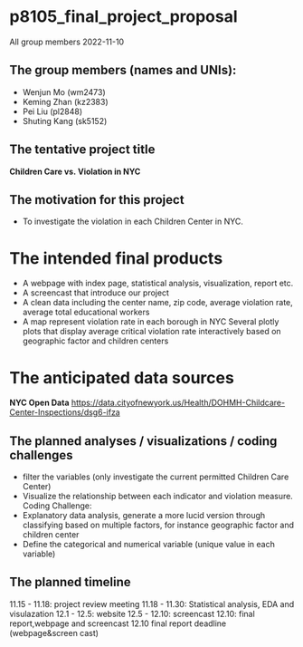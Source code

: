 p8105_final_project_proposal
================
All group members
2022-11-10

## The group members (names and UNIs):

-   Wenjun Mo (wm2473)
-   Keming Zhan (kz2383)
-   Pei Liu (pl2848)
-   Shuting Kang (sk5152)

## The tentative project title

**Children Care vs. Violation in NYC**

## The motivation for this project

-   To investigate the violation in each Children Center in NYC.

# The intended final products

-   A webpage with index page, statistical analysis, visualization,
    report etc.
-   A screencast that introduce our project
-   A clean data including the center name, zip code, average violation
    rate, average total educational workers
-   A map represent violation rate in each borough in NYC Several plotly
    plots that display average critical violation rate interactively
    based on geographic factor and children centers

# The anticipated data sources

**NYC Open Data**
<https://data.cityofnewyork.us/Health/DOHMH-Childcare-Center-Inspections/dsg6-ifza>

## The planned analyses / visualizations / coding challenges

-   filter the variables (only investigate the current permitted
    Children Care Center)
-   Visualize the relationship between each indicator and violation
    measure. Coding Challenge:
-   Explanatory data analysis, generate a more lucid version through
    classifying based on multiple factors, for instance geographic
    factor and children center
-   Define the categorical and numerical variable (unique value in each
    variable)

## The planned timeline

11.15 - 11.18: project review meeting 11.18 - 11.30: Statistical
analysis, EDA and visulazation 12.1 - 12.5: website 12.5 - 12.10:
screencast 12.10: final report,webpage and screencast 12.10 final report
deadline (webpage&screen cast)

